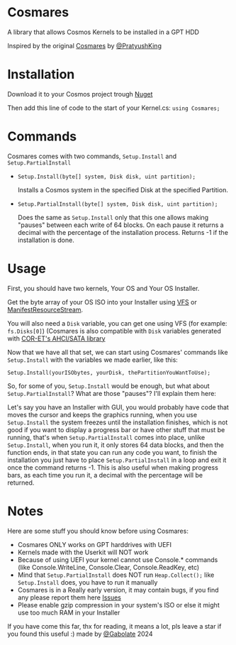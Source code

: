 # Cosmares
A library that allows Cosmos Kernels to be installed in a GPT HDD

Inspired by the original [Cosmares](https://github.com/PratyushKing/Cosmares) by [@PratyushKing](https://github.com/PratyushKing)



# Installation

Download it to your Cosmos project trough [Nuget](https://www.nuget.org/packages/Cosmares)

Then add this line of code to the start of your Kernel.cs:
``using Cosmares;``


# Commands

Cosmares comes with two commands, ``Setup.Install`` and ``Setup.PartialInstall``





- ``Setup.Install(byte[] system, Disk disk, uint partition);``

  Installs a Cosmos system in the specified Disk at the specified Partition.



- ``Setup.PartialInstall(byte[] system, Disk disk, uint partition);``

  Does the same as ``Setup.Install`` only that this one allows making "pauses" between each write of 64 blocks.
  On each pause it returns a decimal with the percentage of the installation process. Returns -1 if the installation is done.

# Usage

First, you should have two kernels, Your OS and Your OS Installer.

Get the byte array of your OS ISO into your Installer using [VFS](https://github.com/CosmosOS/Cosmos/blob/master/Docs/articles/Kernel/VFS.md) or [ManifestResourceStream](https://github.com/CosmosOS/Cosmos/blob/master/Docs/articles/Kernel/ManifestResouceStream.md).

You will also need a ``Disk`` variable, you can get one using VFS (for example: ``fs.Disks[0]``) (Cosmares is also compatible with ``Disk`` variables generated with [COR-ET's AHCI/SATA library](https://github.com/COR-ET/CORNEL_AHCI_INIT)

Now that we have all that set, we can start using Cosmares' commands like ``Setup.Install`` with the variables we made earlier, like this:

``Setup.Install(yourISObytes, yourDisk, thePartitionYouWantToUse);``


So, for some of you, ``Setup.Install`` would be enough, but what about ``Setup.PartialInstall``? What are those "pauses"?
I'll explain them here:

Let's say you have an Installer with GUI, you would probably have code that moves the cursor and keeps the graphics running, when you use ``Setup.Install`` the system freezes until the installation finishes, which is not good if you want to display a progress bar or have other stuff that must be running, that's when ``Setup.PartialInstall`` comes into place, unlike ``Setup.Install``, when you run it, it only stores 64 data blocks, and then the function ends, in that state you can run any code you want, to finish the installation you just have to place ``Setup.PartialInstall`` in a loop and exit it once the command returns -1. This is also useful when making progress bars, as each time you run it, a decimal with the percentage will be returned.


# Notes
Here are some stuff you should know before using Cosmares:

- Cosmares ONLY works on GPT harddrives with UEFI
- Kernels made with the Userkit will NOT work
- Because of using UEFI your kernel cannot use Console.* commands (like Console.WriteLine, Console.Clear, Console.ReadKey, etc)
- Mind that ``Setup.PartialInstall`` does NOT run ``Heap.Collect();`` like ``Setup.Install`` does, you have to run it manually
- Cosmares is in a Really early version, it may contain bugs, if you find any please report them here [Issues](https://github.com/Gabolate/Cosmares/issues)
- Please enable gzip compression in your system's ISO or else it might use too much RAM in your Installer

If you have come this far, thx for reading, it means a lot, pls leave a star if you found this useful :)  made by [@Gabolate](https://github.com/Gabolate) 2024
